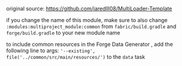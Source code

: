 original source:
    https://github.com/jaredlll08/MultiLoader-Template

if you change the name of this module, make sure to also change   
`:modules:multiproject_module:common`
from `fabric/build.gradle` and `forge/build.gradle` to your new module name

to include common resources in the Forge Data Generator , add the following line to args:
`'--existing', file('../common/src/main/resources/')` to the `data` task